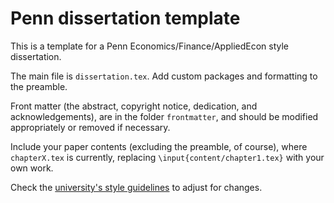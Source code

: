 # Penn dissertation template

This is a template for a Penn Economics/Finance/AppliedEcon style dissertation.

The main file is `dissertation.tex`. Add custom packages and formatting to the preamble. 

Front matter (the abstract, copyright notice, dedication, and acknowledgements), are in the folder `frontmatter`, and should be modified appropriately or removed if necessary.

Include your paper contents (excluding the preamble, of course), where `chapterX.tex` is currently, replacing `\input{content/chapter1.tex}` with your own work.

Check the [university's style guidelines](http://guides.library.upenn.edu/dissertation_manual/formatting) to adjust for changes.
